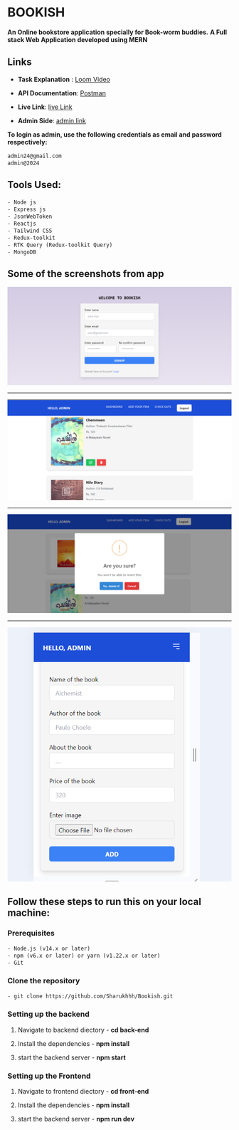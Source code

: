 # BOOKISH 
**An Online bookstore application specially for Book-worm buddies.**
**A Full stack Web Application developed using MERN**


## Links

- **Task Explanation** : [Loom Video](https://www.loom.com/share/d0b2fd8cdfc347fcb25295d3e0f0be5c?sid=803f54fb-e7da-4500-93cf-86e95f6a04f2)

- **API Documentation**: [Postman](https://documenter.getpostman.com/view/26846855/2sA3XQfMFW)

- **Live Link**: [live Link](https://bookish-eta.vercel.app/)

- **Admin Side**: [admin link](https://bookish-eta.vercel.app/login)


**To login as admin, use the following credentials as email and password respectively:**

    admin24@gmail.com
    admin@2024


## Tools Used:

    - Node js
    - Express js
    - JsonWebToken
    - Reactjs
    - Tailwind CSS
    - Redux-toolkit
    - RTK Query (Redux-toolkit Query)
    - MongoDB




## Some of the screenshots from app

![img1](screenshots/auth_form.png)

---

![img2](screenshots/admin1.png)

---

![img3](screenshots/admin2.png)

---

![img4](screenshots/form.png)


## Follow these steps to run this on your local machine:

### Prerequisites

    - Node.js (v14.x or later)
    - npm (v6.x or later) or yarn (v1.22.x or later)
    - Git


### Clone the repository 
    - git clone https://github.com/Sharukhhh/Bookish.git


### Setting up the backend

  1. Navigate to backend diectory
    - **cd back-end**

  2. Install the dependencies
    - **npm install**
  
  3. start the backend server
    - **npm start**



### Setting up the Frontend

  1. Navigate to frontend diectory
    - **cd front-end**

  2. Install the dependencies
    - **npm install**
  
  3. start the backend server
    - **npm run dev**